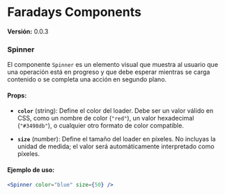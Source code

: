 # Faradays Components

**Versión:** 0.0.3

### Spinner

El componente `Spinner` es un elemento visual que muestra al usuario que una operación está en progreso y que debe esperar mientras se carga contenido o se completa una acción en segundo plano.

#### Props:

- **`color`** (string): Define el color del loader. Debe ser un valor válido en CSS, como un nombre de color (`"red"`), un valor hexadecimal (`"#3498db"`), o cualquier otro formato de color compatible.
  
- **`size`** (number): Define el tamaño del loader en píxeles. No incluyas la unidad de medida; el valor será automáticamente interpretado como píxeles.

#### Ejemplo de uso:

```jsx
<Spinner color="blue" size={50} />